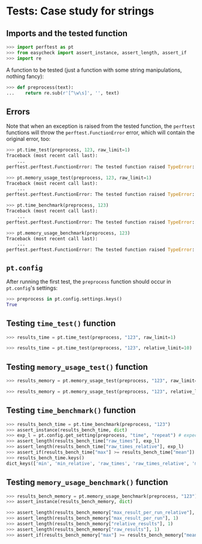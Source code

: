 # Tests: Case study for strings


## Imports and the tested function

```python
>>> import perftest as pt
>>> from easycheck import assert_instance, assert_length, assert_if
>>> import re

```

A function to be tested (just a function with some string manipulations, nothing fancy):

```python
>>> def preprocess(text):
...    return re.sub(r'[^\w\s]', '', text)

```


## Errors

Note that when an exception is raised from the tested function, the `perftest` functions will throw the `perftest.FunctionError` error, which will contain the original error, too:

```python
>>> pt.time_test(preprocess, 123, raw_limit=1)
Traceback (most recent call last):
    ...
perftest.perftest.FunctionError: The tested function raised TypeError: expected string or bytes-like object

>>> pt.memory_usage_test(preprocess, 123, raw_limit=1)
Traceback (most recent call last):
    ...
perftest.perftest.FunctionError: The tested function raised TypeError: expected string or bytes-like object

>>> pt.time_benchmark(preprocess, 123)
Traceback (most recent call last):
    ...
perftest.perftest.FunctionError: The tested function raised TypeError: expected string or bytes-like object

>>> pt.memory_usage_benchmark(preprocess, 123)
Traceback (most recent call last):
    ...
perftest.perftest.FunctionError: The tested function raised TypeError: expected string or bytes-like object

```


## `pt.config`

After running the first test, the `preprocess` function should occur in `pt.config`'s settings:

```python
>>> preprocess in pt.config.settings.keys()
True

```

## Testing `time_test()` function

```python
>>> results_time = pt.time_test(preprocess, "123", raw_limit=1)

>>> results_time = pt.time_test(preprocess, "123", relative_limit=10)

```

##  Testing `memory_usage_test()` function

```python
>>> results_memory = pt.memory_usage_test(preprocess, "123", raw_limit=20)

>>> results_memory = pt.memory_usage_test(preprocess, "123", relative_limit=3)

```

##  Testing `time_benchmark()` function

```python
>>> results_bench_time = pt.time_benchmark(preprocess, "123")
>>> assert_instance(results_bench_time, dict)
>>> exp_l = pt.config.get_setting(preprocess, "time", "repeat") # expected length, as defined in config
>>> assert_length(results_bench_time["raw_times"], exp_l)
>>> assert_length(results_bench_time["raw_times_relative"], exp_l)
>>> assert_if(results_bench_time["max"] >= results_bench_time["mean"])
>>> results_bench_time.keys()
dict_keys(['min', 'min_relative', 'raw_times', 'raw_times_relative', 'mean', 'max'])

```

## Testing `memory_usage_benchmark()` function

```python
>>> results_bench_memory = pt.memory_usage_benchmark(preprocess, "123")
>>> assert_instance(results_bench_memory, dict)

>>> assert_length(results_bench_memory["max_result_per_run_relative"], 1)
>>> assert_length(results_bench_memory["max_result_per_run"], 1)
>>> assert_length(results_bench_memory["relative_results"], 1)
>>> assert_length(results_bench_memory["raw_results"], 1)
>>> assert_if(results_bench_memory["max"] >= results_bench_memory["mean"])

```
